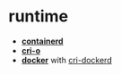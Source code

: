 # runtime
* __[containerd](https://github.com/containerd/containerd)__
* __[cri-o](https://github.com/cri-o/cri-o)__
* __[docker](https://github.com/moby/moby)__ with [cri-dockerd](https://github.com/Mirantis/cri-dockerd)
